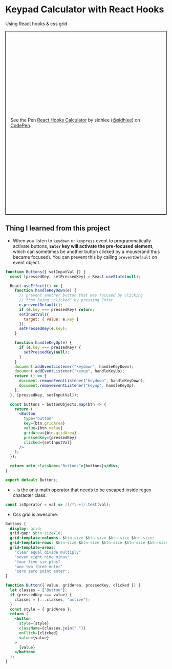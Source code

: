 # Keypad Calculator with React Hooks

Using React hooks & css grid

<p class="codepen" data-height="575" data-theme-id="default" data-default-tab="js,result" data-user="sidhlee" data-slug-hash="yLNJaqb" style="height: 575px; box-sizing: border-box; display: flex; align-items: center; justify-content: center; border: 2px solid; margin: 1em 0; padding: 1em;" data-pen-title="React Hooks Calculator">
  <span>See the Pen <a href="https://codepen.io/sidhlee/pen/yLNJaqb">
  React Hooks Calculator</a> by sidhlee (<a href="https://codepen.io/sidhlee">@sidhlee</a>)
  on <a href="https://codepen.io">CodePen</a>.</span>
</p>
<script async src="https://static.codepen.io/assets/embed/ei.js"></script>

## Thing I learned from this project

- When you listen to `keydown` or `keypress` event to programmatically activate buttons,
  **`Enter` key will activate the pre-focused element**,
  which can sometimes be another button clicked by a mouse(and thus became focused).
  You can prevent this by calling `preventDefault` on event object.

```jsx
function Buttons({ setInputVal }) {
  const [pressedKey, setPressedKey] = React.useState(null);

  React.useEffect(() => {
    function handleKeyDown(e) {
      // prevent another button that was focused by clicking
      // from being "clicked" by pressing Enter
      e.preventDefault();
      if (e.key === pressedKey) return;
      setInputVal({
        target: { value: e.key }
      });
      setPressedKey(e.key);
    }

    function handleKeyUp(e) {
      if (e.key === pressedKey) {
        setPressedKey(null);
      }
    }
    document.addEventListener("keydown", handleKeyDown);
    document.addEventListener("keyup", handleKeyUp);
    return () => {
      document.removeEventListener("keydown", handleKeyDown);
      document.removeEventListener("keyup", handleKeyUp);
    };
  }, [pressedKey, setInputVal]);

  const buttons = buttonObjects.map(btn => {
    return (
      <Button
        type="button"
        key={btn.gridArea}
        value={btn.value}
        gridArea={btn.gridArea}
        pressedKey={pressedKey}
        clicked={setInputVal}
      />
    );
  });

  return <div className="Buttons">{buttons}</div>;
}

export default Buttons;
```

- `-` is the only math operator that needs to be escaped inside regex character class.

```jsx
const isOperator = val => /[/*\-+]/.test(val);
```

- Css grid is awesome.

```css
Buttons {
  display: grid;
  grid-gap: $btn-size/10;
  grid-template-columns: $btn-size $btn-size $btn-size $btn-size;
  grid-template-rows: $btn-size $btn-size $btn-size $btn-size $btn-size;
  grid-template-areas:
    "clear equal divide multiply"
    "seven eight nine minus"
    "four five six plus"
    "one two three enter"
    "zero zero point enter";
}
```

```jsx
function Button({ value, gridArea, pressedKey, clicked }) {
  let classes = ["Button"];
  if (pressedKey === value) {
    classes = [...classes, "active"];
  }
  const style = { gridArea };
  return (
    <button
      style={style}
      className={classes.join(" ")}
      onClick={clicked}
      value={value}
    >
      {value}
    </button>
  );
}
```
